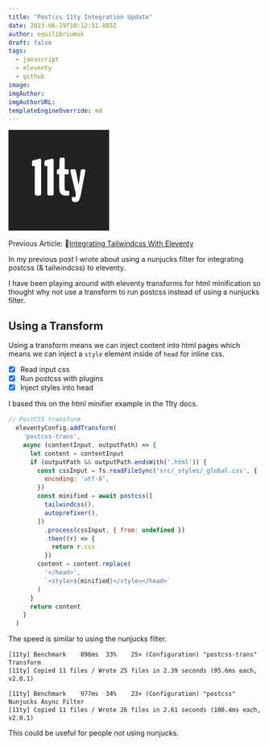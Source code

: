 ```yaml
---
title: "Postcss 11ty Integration Update"
date: 2023-06-29T10:12:51.885Z
author: equilibriumuk
draft: false
tags:
  - javascript
  - eleventy
  - github
image:
imgAuthor:
imgAuthorURL:
templateEngineOverride: md
---
```


![11ty logo](../_media/images/11ty-200.png)

Previous Article: 📝[Integrating Tailwindcss With Eleventy](/2023/06/24/integrating-tailwindcss-with-eleventy/)

In my previous post I wrote about using a nunjucks filter for integrating postcss (& tailwindcss) to eleventy.

I have been playing around with eleventy transforms for html minification so thought why not use a transform to run postcss instead of using a nunjucks filter.

## Using a Transform

Using a transform means we can inject content into html pages which means we can inject a `style` element inside of `head` for inline css.

- [x] Read input css
- [x] Run postcss with plugins
- [x] Inject styles into head

I based this on the html minifier example in the 11ty docs.

```js
// PostCSS transform
  eleventyConfig.addTransform(
    'postcss-trans',
    async (contentInput, outputPath) => {
      let content = contentInput
      if (outputPath && outputPath.endsWith('.html')) {
        const cssInput = fs.readFileSync('src/_styles/_global.css', {
          encoding: 'utf-8',
        })
        const minified = await postcss([
          tailwindcss(),
          autoprefixer(),
        ])
          .process(cssInput, { from: undefined })
          .then((r) => {
            return r.css
          })
        content = content.replace(
          '</head>',
          `<style>${minified}</style></head>`
        )
      }
      return content
    }
  )
```

The speed is similar to using the nunjucks filter.

```
[11ty] Benchmark    896ms  33%    25× (Configuration) "postcss-trans" Transform
[11ty] Copied 11 files / Wrote 25 files in 2.39 seconds (95.6ms each, v2.0.1)
```

```
[11ty] Benchmark    977ms  34%    23× (Configuration) "postcss" Nunjucks Async Filter
[11ty] Copied 11 files / Wrote 26 files in 2.61 seconds (100.4ms each, v2.0.1)
```

This could be useful for people not using nunjucks.